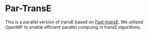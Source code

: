 # Par-TransE

This is a parallel version of transE based on [Fast-transE](https://github.com/thunlp/Fast-TransX). We utilized OpenMP to enable efficient parallel compuing in transE algorithms.
